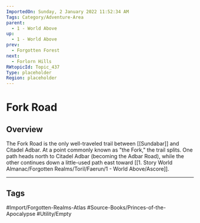 ```yaml
---
ImportedOn: Sunday, 2 January 2022 11:52:34 AM
Tags: Category/Adventure-Area
parent:
  - 1 - World Above
up:
  - 1 - World Above
prev:
  - Forgotten Forest
next:
  - Forlorn Hills
RWtopicId: Topic_437
Type: placeholder
Region: placeholder
---
```

# Fork Road
## Overview
The Fork Road is the only well-traveled trail between [[Sundabar]] and Citadel Adbar. At a point commonly known as "the Fork," the trail splits. One path heads north to Citadel Adbar (becoming the Adbar Road), while the other continues down a little-used path east toward [[1. Story World Almanac/Forgotten Realms/Toril/Faerun/1 - World Above/Ascore]].


---
## Tags
#Import/Forgotten-Realms-Atlas #Source-Books/Princes-of-the-Apocalypse #Utility/Empty

